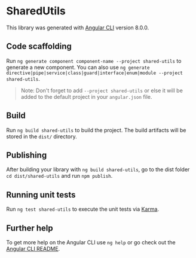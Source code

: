 # SharedUtils

This library was generated with [Angular CLI](https://github.com/angular/angular-cli) version 8.0.0.

## Code scaffolding

Run `ng generate component component-name --project shared-utils` to generate a new component. You can also use `ng generate directive|pipe|service|class|guard|interface|enum|module --project shared-utils`.

> Note: Don't forget to add `--project shared-utils` or else it will be added to the default project in your `angular.json` file.

## Build

Run `ng build shared-utils` to build the project. The build artifacts will be stored in the `dist/` directory.

## Publishing

After building your library with `ng build shared-utils`, go to the dist folder `cd dist/shared-utils` and run `npm publish`.

## Running unit tests

Run `ng test shared-utils` to execute the unit tests via [Karma](https://karma-runner.github.io).

## Further help

To get more help on the Angular CLI use `ng help` or go check out the [Angular CLI README](https://github.com/angular/angular-cli/blob/main/README.md).
